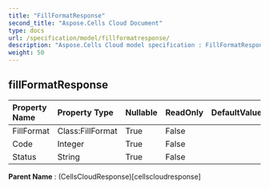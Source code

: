 ```yaml
---
title: "FillFormatResponse"
second_title: "Aspose.Cells Cloud Document"
type: docs
url: /specification/model/fillformatresponse/
description: "Aspose.Cells Cloud model specification : FillFormatResponse. Effortlessly handle Excel and other spreadsheet documents with features like opening, generating, editing, splitting, merging, comparing, and converting."
weight: 50
---
```


## **fillFormatResponse**

 

| Property Name | Property Type | Nullable |  ReadOnly | DefaultValue | Description | 
| :- | :- | :- |:- |  :- | :- |
| FillFormat | Class:FillFormat | True |  False |  |  |  
| Code | Integer | True |  False |  |  |  
| Status | String | True |  False |  |  |  

**Parent Name** : (CellsCloudResponse)[cellscloudresponse]

